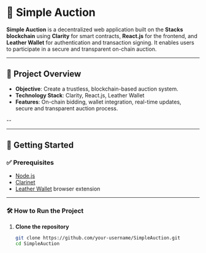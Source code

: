 # 🛒 Simple Auction

**Simple Auction** is a decentralized web application built on the **Stacks blockchain** using **Clarity** for smart contracts, **React.js** for the frontend, and **Leather Wallet** for authentication and transaction signing. It enables users to participate in a secure and transparent on-chain auction.

---

## 🧠 Project Overview

- **Objective**: Create a trustless, blockchain-based auction system.
- **Technology Stack**: Clarity, React.js, Leather Wallet
- **Features**: On-chain bidding, wallet integration, real-time updates, secure and transparent auction process.

--

---

## 🚀 Getting Started

### ✅ Prerequisites

- [Node.js](https://nodejs.org/)
- [Clarinet](https://docs.stacks.co/docs/clarity/clarinet/overview/)
- [Leather Wallet](https://leather.io/) browser extension

---

### 🛠️ How to Run the Project

1. **Clone the repository**
   ```bash
   git clone https://github.com/your-username/SimpleAuction.git
   cd SimpleAuction


